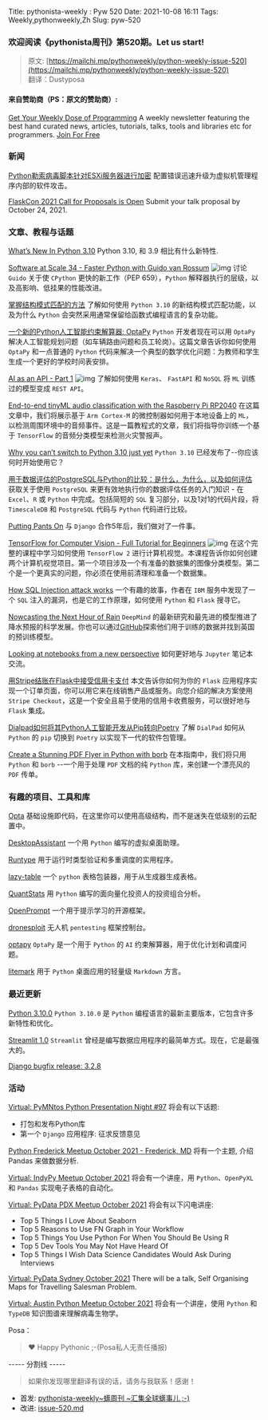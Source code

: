 Title: pythonista-weekly : Pyw 520
Date: 2021-10-08 16:11
Tags: Weekly,pythonweekly,Zh 
Slug: pyw-520


### 欢迎阅读《pythonista周刊》第520期。Let us start!


>原文: [https://mailchi.mp/pythonweekly/python-weekly-issue-520](https://mailchi.mp/pythonweekly/python-weekly-issue-520)  
>翻译：Dustyposa

#### 来自赞助商（PS：原文的赞助商）:

[Get Your Weekly Dose of Programming](https://www.programmerweekly.com/?utm_source=pwad&utm_medium=newsletter)
A weekly newsletter featuring the best hand curated news, articles, tutorials, talks, tools and libraries etc for programmers. [Join For Free](https://www.programmerweekly.com/?utm_source=pwad&utm_medium=newsletter)

### 新闻

[Python勒索病毒脚本针对ESXi服务器进行加密](https://news.sophos.com/en-us/2021/10/05/python-ransomware-script-targets-esxi-server-for-encryption/)
配置错误迅速升级为虚拟机管理程序内部的软件攻击。

[FlaskCon 2021 Call for Proposals is Open](https://flaskcon.com/y/2021/)
Submit your talk proposal by October 24, 2021.

### 文章、教程与话题

[What’s New In Python 3.10](https://docs.python.org/3.10/whatsnew/3.10.html)
Python 3.10, 和 3.9 相比有什么新特性.

[Software at Scale 34 - Faster Python with Guido van Rossum](https://www.softwareatscale.dev/p/software-at-scale-34-faster-python) ![img](https://mcusercontent.com/e2e180baf855ac797ef407fc7/images/9a9a57d0-eb4b-47f8-8af4-55ba50e8c350.png)
讨论 `Guido` 关于使 `CPython` 更快的新工作（PEP 659），`Python` 解释器执行的层级，以及高影响、低挂果的性能改进。

[掌握结构模式匹配的方法](https://www.inspiredpython.com/course/pattern-matching/mastering-structural-pattern-matching)
了解如何使用 `Python 3.10` 的新结构模式匹配功能，以及为什么 `Python` 会突然采用通常保留给函数式编程语言的复杂功能。

[一个新的Python人工智能约束解算器: OptaPy](https://www.optaplanner.org/blog/2021/10/05/ANewAIConstraintSolverForPythonOptaPy.html)
`Python` 开发者现在可以用 `OptaPy` 解决人工智能规划问题（如车辆路由问题和员工轮岗）。这篇文章告诉你如何使用 `OptaPy` 和一点普通的 `Python` 代码来解决一个典型的数学优化问题：为教师和学生生成一个更好的学校时间表安排。

[AI as an API - Part 1](https://www.youtube.com/watch?v=56qQNcHJxyQ) ![img](https://mcusercontent.com/e2e180baf855ac797ef407fc7/images/af76283a-6e65-436c-967a-900427cf6399.png)
了解如何使用 `Keras`、 `FastAPI` 和 `NoSQL` 将 `ML` 训练过的模型变成 `REST API`。

[End-to-end tinyML audio classification with the Raspberry Pi RP2040](https://blog.tensorflow.org/2021/09/TinyML-Audio-for-everyone.html)
在这篇文章中，我们将展示基于 `Arm Cortex-M` 的微控制器如何用于本地设备上的 `ML`，以检测周围环境中的音频事件。这是一篇教程式的文章，我们将指导你训练一个基于 `TensorFlow` 的音频分类模型来检测火灾警报声。

[Why you can’t switch to Python 3.10 just yet](https://pythonspeed.com/articles/switch-python-3.10/)
`Python 3.10` 已经发布了--你应该何时开始使用它？

[用于数据评估的PostgreSQL与Python的比较：是什么，为什么，以及如何评估](https://blog.timescale.com/blog/how-to-evaluate-your-data-directly-within-the-database-and-make-your-analysis-more-efficient/)
获取关于使用 `PostgreSQL` 来更有效地执行你的数据评估任务的入门知识 - 在 `Excel`、`R` 或 `Python` 中完成。包括简短的 `SQL` 复习部分，以及1对1的代码片段，将 `TimescaleDB` 和 `PostgreSQL` 代码与 `Python` 代码进行比较。 

[Putting Pants On](https://g-cassie.github.io/2021/10/02/django-pants.html)
与 `Django` 合作5年后，我们做对了一件事。

[TensorFlow for Computer Vision - Full Tutorial for Beginners](https://www.youtube.com/watch?v=cPmjQ9V6Hbk) ![img](https://mcusercontent.com/e2e180baf855ac797ef407fc7/images/af76283a-6e65-436c-967a-900427cf6399.png)
在这个完整的课程中学习如何使用 `TensorFlow 2` 进行计算机视觉。本课程告诉你如何创建两个计算机视觉项目。第一个项目涉及一个有准备的数据集的图像分类模型。第二个是一个更真实的问题，你必须在使用前清理和准备一个数据集。

[How SQL Injection attack works](https://blog.guilatrova.dev/how-sql-injection-attack-works-with-examples/)
一个有趣的故事，作者在 `IBM` 服务中发现了一个 `SQL` 注入的漏洞，也是它的工作原理，如何使用 `Python` 和 `Flask` 搜寻它。

[Nowcasting the Next Hour of Rain](https://deepmind.com/blog/article/nowcasting)
`DeepMind` 的最新研究和最先进的模型推进了降水预报的科学发展。你也可以通过[GitHub](https://github.com/deepmind/deepmind-research/tree/master/nowcasting)探索他们用于训练的数据并找到英国的预训练模型。

[Looking at notebooks from a new perspective](https://blog.jupyter.org/looking-at-notebooks-from-a-new-perspective-bfd06797f188)
如何更好地与 `Jupyter` 笔记本交流。

[用Stripe结账在Flask中接受信用卡支付](https://blog.miguelgrinberg.com/post/accept-credit-card-payments-in-flask-with-stripe-checkout)
本文告诉你如何为你的 `Flask` 应用程序实现一个订单页面，你可以用它来在线销售产品或服务。向您介绍的解决方案使用 `Stripe Checkout`，这是一个安全且易于使用的信用卡收费服务，可以很好地与 `Flask` 集成。

[Dialpad如何将其Python人工智能开发从Pip转向Poetry](https://thenewstack.io/how-dialpad-migrated-its-ai-development-from-pip-to-poetry/)
了解 `DialPad` 如何从 `Python` 的 `pip` 切换到 `Poetry` 以实现下一代的软件包管理。

[Create a Stunning PDF Flyer in Python with borb](https://stackabuse.com/create-a-stunning-pdf-flyer-in-python-with-borb/)
在本指南中，我们将只用 `Python` 和 `borb` --一个用于处理 `PDF` 文档的纯 `Python` 库，来创建一个漂亮风的 `PDF` 传单。

### 有趣的项目、工具和库

[Opta](https://github.com/run-x/opta)
基础设施即代码，在这里你可以使用高级结构，而不是迷失在低级别的云配置中。

[DesktopAssistant](https://github.com/Harsha200105/DesktopAssistant)
一个用 `Python` 编写的虚拟桌面助理。

[Runtype](https://github.com/erezsh/runtype)
用于运行时类型验证和多重调度的实用程序。

[lazy-table](https://github.com/parsiad/lazy-table)
一个 `python` 表格包装器，用于从生成器生成表格。

[QuantStats](https://github.com/ranaroussi/quantstats)
用 `Python` 编写的面向量化投资人的投资组合分析。

[OpenPrompt](https://github.com/thunlp/OpenPrompt)
一个用于提示学习的开源框架。

[dronesploit](https://github.com/dhondta/dronesploit)
无人机 `pentesting` 框架控制台。

[optapy](https://github.com/optapy/optapy)
`OptaPy` 是一个用于 `Python` 的 `AI` 约束解算器，用于优化计划和调度问题。

[litemark](https://github.com/pyrustic/litemark)
用于 `Python` 桌面应用的轻量级 `Markdown` 方言。

### 最近更新

[Python 3.10.0](https://www.python.org/downloads/release/python-3100/)
`Python 3.10.0` 是 `Python` 编程语言的最新主要版本，它包含许多新特性和优化。

[Streamlit 1.0](https://blog.streamlit.io/announcing-streamlit-1-0/)
`Streamlit` 曾经是编写数据应用程序的最简单方式。现在，它是最强大的。

[Django bugfix release: 3.2.8](https://www.djangoproject.com/weblog/2021/oct/05/bugfix-release/)

### 活动

[Virtual: PyMNtos Python Presentation Night #97](https://www.meetup.com/PyMNtos-Twin-Cities-Python-User-Group/events/281028690/)
将会有以下话题:

- 打包和发布Python库
- 第一个 `Django` 应用程序: 征求反馈意见


[Python Frederick Meetup October 2021 - Frederick, MD](https://www.meetup.com/python-frederick/events/280851145/)
将有一个主题, 介绍 Pandas 来做数据分析.

[Virtual: IndyPy Meetup October 2021](https://www.meetup.com/indypy/events/276275245)
将会有一个讲座，用 `Python`、`OpenPyXL` 和 `Pandas` 实现电子表格的自动化。

[Virtual: PyData PDX Meetup October 2021](https://www.meetup.com/PyData-PDX/events/280667988/)
将会有以下闪电讲座:

- Top 5 Things I Love About Seaborn
- Top 5 Reasons to Use FN Graph in Your Workflow
- Top 5 Things You Use Python For When You Should Be Using R
- Top 5 Dev Tools You May Not Have Heard Of
- Top 5 Things I Wish Data Science Candidates Would Ask During Interviews


[Virtual: PyData Sydney October 2021](https://www.meetup.com/PyData-Sydney/events/280167751/)
There will be a talk, Self Organising Maps for Travelling Salesman Problem.

[Virtual: Austin Python Meetup October 2021](https://www.meetup.com/austinpython/events/279902661)
将会有一个讲座，使用 `Python` 和 `TypeDB` 知识图谱来理解病毒生物学。

Posa：

> ❤️ Happy Pythonic ;-(Posa私人无责任播报)  


----- 分割线 -----

> 如果你发现哪里翻译有误的话，请务与我联系！感谢！


- 首发: [pythonista-weekly~蠎周刊 ~汇集全球蠎事儿 ;-)](http://weekly.pychina.org/python-weekly/pyw-520.html)
- 改进: [issue-520.md](https://github.com/PyChina/weekly/blob/master/content/python-weekly/issue%23520.md)

